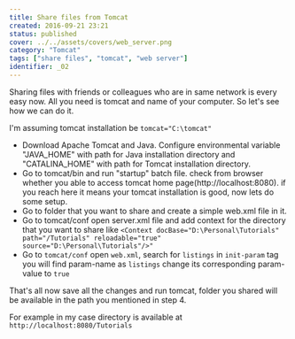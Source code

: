 ```yaml
---
title: Share files from Tomcat
created: 2016-09-21 23:21
status: published
cover: ../../assets/covers/web_server.png
category: "Tomcat"
tags: ["share files", "tomcat", "web server"]
identifier: _02
---
```

Sharing files with friends or colleagues who are in same network is every easy now. All you need is tomcat and name of your computer. So let's see how we can do it.

I'm assuming tomcat installation be `tomcat="C:\tomcat"`

* Download Apache Tomcat and Java. Configure environmental variable "JAVA_HOME" with path for Java installation directory and "CATALINA_HOME" with path for Tomcat installation directory.
* Go to tomcat/bin and run "startup" batch file. check from browser whether you able to access tomcat home page(http://localhost:8080). if you reach here it means your tomcat installation is good, now lets do some setup.
* Go to folder that you want to share and create a simple web.xml file in it.
* Go to tomcat/conf open server.xml file and add context for the directory that you want to share like `<Context docBase="D:\Personal\Tutorials" path="/Tutorials" reloadable="true" source="D:\Personal\Tutorials"/>"`
* Go to `tomcat/conf` open `web.xml`, search for `listings` in `init-param` tag you will find param-name as `listings` change its corresponding param-value to `true`

That's all now save all the changes and run tomcat, folder you shared will be available in the path you mentioned in step 4.

For example in my case directory is available at `http://localhost:8080/Tutorials`